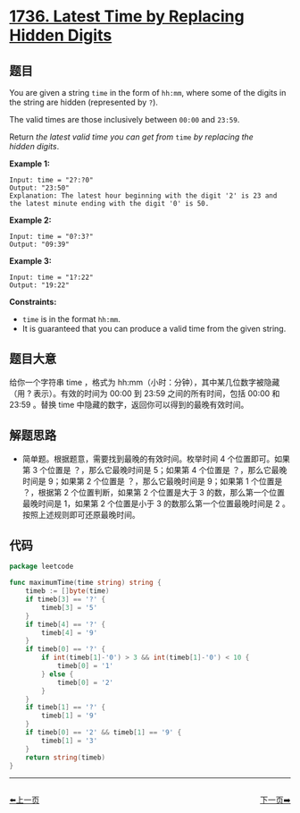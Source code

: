 # [1736. Latest Time by Replacing Hidden Digits](https://leetcode.com/problems/latest-time-by-replacing-hidden-digits/)


## 题目

You are given a string `time` in the form of `hh:mm`, where some of the digits in the string are hidden (represented by `?`).

The valid times are those inclusively between `00:00` and `23:59`.

Return *the latest valid time you can get from* `time` *by replacing the hidden* *digits*.

**Example 1:**

```
Input: time = "2?:?0"
Output: "23:50"
Explanation: The latest hour beginning with the digit '2' is 23 and the latest minute ending with the digit '0' is 50.
```

**Example 2:**

```
Input: time = "0?:3?"
Output: "09:39"
```

**Example 3:**

```
Input: time = "1?:22"
Output: "19:22"
```

**Constraints:**

- `time` is in the format `hh:mm`.
- It is guaranteed that you can produce a valid time from the given string.

## 题目大意

给你一个字符串 time ，格式为 hh:mm（小时：分钟），其中某几位数字被隐藏（用 ? 表示）。有效的时间为 00:00 到 23:59 之间的所有时间，包括 00:00 和 23:59 。替换 time 中隐藏的数字，返回你可以得到的最晚有效时间。

## 解题思路

- 简单题。根据题意，需要找到最晚的有效时间。枚举时间 4 个位置即可。如果第 3 个位置是 ？，那么它最晚时间是 5；如果第 4 个位置是 ？，那么它最晚时间是 9；如果第 2 个位置是 ？，那么它最晚时间是 9；如果第 1 个位置是 ？，根据第 2 个位置判断，如果第 2 个位置是大于 3 的数，那么第一个位置最晚时间是 1，如果第 2 个位置是小于 3 的数那么第一个位置最晚时间是 2 。按照上述规则即可还原最晚时间。

## 代码

```go
package leetcode

func maximumTime(time string) string {
	timeb := []byte(time)
	if timeb[3] == '?' {
		timeb[3] = '5'
	}
	if timeb[4] == '?' {
		timeb[4] = '9'
	}
	if timeb[0] == '?' {
		if int(timeb[1]-'0') > 3 && int(timeb[1]-'0') < 10 {
			timeb[0] = '1'
		} else {
			timeb[0] = '2'
		}
	}
	if timeb[1] == '?' {
		timeb[1] = '9'
	}
	if timeb[0] == '2' && timeb[1] == '9' {
		timeb[1] = '3'
	}
	return string(timeb)
}
```


----------------------------------------------
<div style="display: flex;justify-content: space-between;align-items: center;">
<p><a href="https://books.halfrost.com/leetcode/ChapterFour/1700~1799/1732.Find-the-Highest-Altitude/">⬅️上一页</a></p>
<p><a href="https://books.halfrost.com/leetcode/ChapterFour/1700~1799/1742.Maximum-Number-of-Balls-in-a-Box/">下一页➡️</a></p>
</div>
